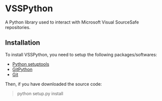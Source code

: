 VSSPython
=======

A Python library used to interact with Microsoft Visual SourceSafe repositories.

Installation
------------

To install VSSPython, you need to setup the following packages/softwares:

- [Python setuptools](http://pypi.python.org/pypi/setuptools)
- [GitPython](https://github.com/gitpython-developers/GitPython)
- [Git](http://git-scm.com/)

Then, if you have downloaded the source code:

> python setup.py install
